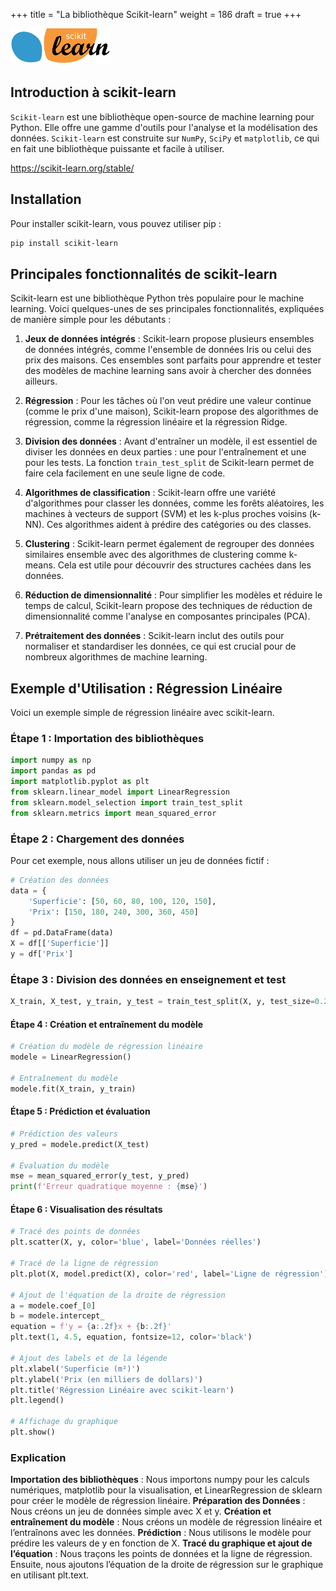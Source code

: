 +++
title = "La bibliothèque Scikit-learn"
weight = 186
draft = true
+++

![scikit-learn](./scikit-learn-logo-small.png?width=25vw)

## Introduction à scikit-learn

`Scikit-learn` est une bibliothèque open-source de machine learning pour Python. Elle offre une gamme d'outils pour l'analyse et la modélisation des données. `Scikit-learn` est construite sur `NumPy`, `SciPy` et `matplotlib`, ce qui en fait une bibliothèque puissante et facile à utiliser.

https://scikit-learn.org/stable/

## Installation

Pour installer scikit-learn, vous pouvez utiliser pip :
```bash
pip install scikit-learn
```

## Principales fonctionnalités de scikit-learn

Scikit-learn est une bibliothèque Python très populaire pour le machine learning. Voici quelques-unes de ses principales fonctionnalités, expliquées de manière simple pour les débutants :

1. **Jeux de données intégrés** : Scikit-learn propose plusieurs ensembles de données intégrés, comme l'ensemble de données Iris ou celui des prix des maisons. Ces ensembles sont parfaits pour apprendre et tester des modèles de machine learning sans avoir à chercher des données ailleurs.

2. **Régression** : Pour les tâches où l'on veut prédire une valeur continue (comme le prix d'une maison), Scikit-learn propose des algorithmes de régression, comme la régression linéaire et la régression Ridge.

3. **Division des données** : Avant d'entraîner un modèle, il est essentiel de diviser les données en deux parties : une pour l'entraînement et une pour les tests. La fonction `train_test_split` de Scikit-learn permet de faire cela facilement en une seule ligne de code.

4. **Algorithmes de classification** : Scikit-learn offre une variété d'algorithmes pour classer les données, comme les forêts aléatoires, les machines à vecteurs de support (SVM) et les k-plus proches voisins (k-NN). Ces algorithmes aident à prédire des catégories ou des classes.

5. **Clustering** : Scikit-learn permet également de regrouper des données similaires ensemble avec des algorithmes de clustering comme k-means. Cela est utile pour découvrir des structures cachées dans les données.

6. **Réduction de dimensionnalité** : Pour simplifier les modèles et réduire le temps de calcul, Scikit-learn propose des techniques de réduction de dimensionnalité comme l'analyse en composantes principales (PCA).

7. **Prétraitement des données** : Scikit-learn inclut des outils pour normaliser et standardiser les données, ce qui est crucial pour de nombreux algorithmes de machine learning.

## Exemple d'Utilisation : Régression Linéaire
Voici un exemple simple de régression linéaire avec scikit-learn.

### Étape 1 : Importation des bibliothèques
```python
import numpy as np
import pandas as pd
import matplotlib.pyplot as plt
from sklearn.linear_model import LinearRegression
from sklearn.model_selection import train_test_split
from sklearn.metrics import mean_squared_error
```

### Étape 2 : Chargement des données
Pour cet exemple, nous allons utiliser un jeu de données fictif :
```python
# Création des données
data = {
    'Superficie': [50, 60, 80, 100, 120, 150],
    'Prix': [150, 180, 240, 300, 360, 450]
}
df = pd.DataFrame(data)
X = df[['Superficie']]
y = df['Prix']
```

### Étape 3 : Division des données en enseignement et test
```python
X_train, X_test, y_train, y_test = train_test_split(X, y, test_size=0.2, random_state=42)
```

#### Étape 4 : Création et entraînement du modèle
```python
# Création du modèle de régression linéaire
modele = LinearRegression()

# Entraînement du modèle
modele.fit(X_train, y_train)
```

#### Étape 5 : Prédiction et évaluation
```python
# Prédiction des valeurs
y_pred = modele.predict(X_test)

# Évaluation du modèle
mse = mean_squared_error(y_test, y_pred)
print(f'Erreur quadratique moyenne : {mse}')
```

#### Étape 6 : Visualisation des résultats
```python
# Tracé des points de données
plt.scatter(X, y, color='blue', label='Données réelles')

# Tracé de la ligne de régression
plt.plot(X, model.predict(X), color='red', label='Ligne de régression')

# Ajout de l'équation de la droite de régression
a = modele.coef_[0]
b = modele.intercept_
equation = f'y = {a:.2f}x + {b:.2f}'
plt.text(1, 4.5, equation, fontsize=12, color='black')

# Ajout des labels et de la légende
plt.xlabel('Superficie (m²)')
plt.ylabel('Prix (en milliers de dollars)')
plt.title('Régression Linéaire avec scikit-learn')
plt.legend()

# Affichage du graphique
plt.show()
```

### Explication

**Importation des bibliothèques** : Nous importons numpy pour les calculs numériques, matplotlib pour la visualisation, et LinearRegression de sklearn pour créer le modèle de régression linéaire.
**Préparation des Données** : Nous créons un jeu de données simple avec X et y.
**Création et entraînement du modèle** : Nous créons un modèle de régression linéaire et l’entraînons avec les données.
**Prédiction** : Nous utilisons le modèle pour prédire les valeurs de y en fonction de X.
**Tracé du graphique et ajout de l’équation** : Nous traçons les points de données et la ligne de régression. Ensuite, nous ajoutons l’équation de la droite de régression sur le graphique en utilisant plt.text.